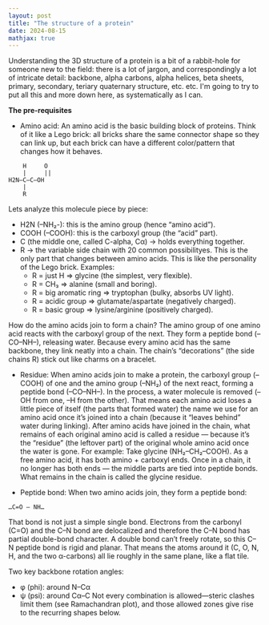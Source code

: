 ```yaml
---
layout: post
title: "The structure of a protein"
date: 2024-08-15
mathjax: true
---
```


Understanding the 3D structure of a protein is a bit of a rabbit-hole for someone new to the field: there is a lot of jargon, and correspondingly a lot of intricate detail: backbone, alpha carbons, alpha helices, beta sheets, primary, secondary, teriary quaternary structure, etc. etc. I'm going to try to put all this and more down here, as systematically as I can. 

**The pre-requisites**
- Amino acid: An amino acid is the basic building block of proteins. Think of it like a Lego brick: all bricks share the same connector shape so they can link up, but each brick can have a different color/pattern that changes how it behaves.

```
    H     O
    |     ||
H2N–C–C–OH
    |
    R
```
Lets analyze this molecule piece by piece:
- H2N (–NH₂-): this is the amino group (hence “amino acid”).
- COOH (–COOH): this is the carboxyl group (the “acid” part).
- C (the middle one, called C-alpha, Cα) → holds everything together.
- R → the variable side chain with 20 common possibilityes. This is the only part that changes between amino acids. This is like the personality of the Lego brick. Examples:
  - R = just H => glycine (the simplest, very flexible).
  - R = CH₃ => alanine (small and boring).
  - R = big aromatic ring => tryptophan (bulky, absorbs UV light).
  - R = acidic group => glutamate/aspartate (negatively charged).
  - R = basic group => lysine/arginine (positively charged).

How do the amino acids join to form a chain? The amino group of one amino acid reacts with the carboxyl group of the next. They form a peptide bond (–CO–NH–), releasing water. Because every amino acid has the same backbone, they link neatly into a chain. The chain’s “decorations” (the side chains R) stick out like charms on a bracelet.

- Residue: When amino acids join to make a protein, the carboxyl group (–COOH) of one and the amino group (–NH₂) of the next react, forming a peptide bond (–CO–NH–). In the process, a water molecule is removed (–OH from one, –H from the other). That means each amino acid loses a little piece of itself (the parts that formed water) the name we use for an amino acid once it’s joined into a chain (because it “leaves behind” water during linking).  After amino acids have joined in the chain, what remains of each original amino acid is called a residue — because it’s the “residue” (the leftover part) of the original whole amino acid once the water is gone. For example: Take glycine (NH₂–CH₂–COOH). As a free amino acid, it has both amino + carboxyl ends. Once in a chain, it no longer has both ends — the middle parts are tied into peptide bonds. What remains in the chain is called the glycine residue.

- Peptide bond: When two amino acids join, they form a peptide bond:

```
…C=O – NH…
```
That bond is not just a simple single bond. Electrons from the carbonyl (C=O) and the C–N bond are delocalized and therefore the C–N bond has partial double-bond character. A double bond can’t freely rotate, so this C–N peptide bond is rigid and planar. That means the atoms around it (C, O, N, H, and the two α-carbons) all lie roughly in the same plane, like a flat tile.

Two key backbone rotation angles:
- φ (phi): around N–Cα
- ψ (psi): around Cα–C
Not every combination is allowed—steric clashes limit them (see Ramachandran plot), and those allowed zones give rise to the recurring shapes below.
